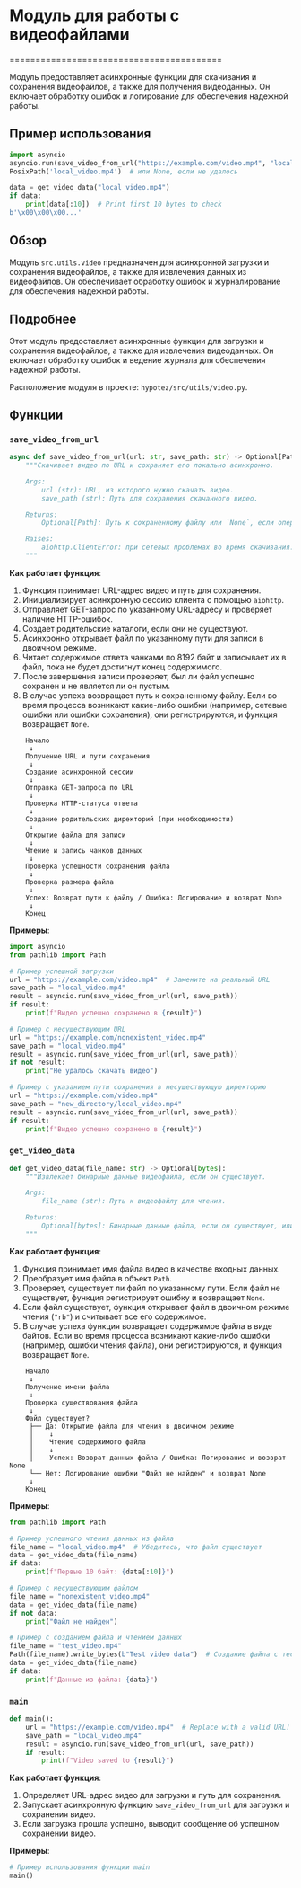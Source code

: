 # Модуль для работы с видеофайлами
=========================================

Модуль предоставляет асинхронные функции для скачивания и сохранения видеофайлов, а также для получения видеоданных.
Он включает обработку ошибок и логирование для обеспечения надежной работы.

Пример использования
----------------------

```python
import asyncio
asyncio.run(save_video_from_url("https://example.com/video.mp4", "local_video.mp4"))
PosixPath('local_video.mp4')  # или None, если не удалось

data = get_video_data("local_video.mp4")
if data:
    print(data[:10])  # Print first 10 bytes to check
b'\x00\x00\x00...'
```

## Обзор

Модуль `src.utils.video` предназначен для асинхронной загрузки и сохранения видеофайлов, а также для извлечения данных из видеофайлов. Он обеспечивает обработку ошибок и журналирование для обеспечения надежной работы.

## Подробнее

Этот модуль предоставляет асинхронные функции для загрузки и сохранения видеофайлов, а также для извлечения видеоданных. Он включает обработку ошибок и ведение журнала для обеспечения надежной работы.

Расположение модуля в проекте: `hypotez/src/utils/video.py`.

## Функции

### `save_video_from_url`

```python
async def save_video_from_url(url: str, save_path: str) -> Optional[Path]:
    """Скачивает видео по URL и сохраняет его локально асинхронно.

    Args:
        url (str): URL, из которого нужно скачать видео.
        save_path (str): Путь для сохранения скачанного видео.

    Returns:
        Optional[Path]: Путь к сохраненному файлу или `None`, если операция не удалась. Возвращает `None` в случае ошибок и если размер файла равен 0 байт.

    Raises:
        aiohttp.ClientError: при сетевых проблемах во время скачивания.
    """
```

**Как работает функция**:
1. Функция принимает URL-адрес видео и путь для сохранения.
2. Инициализирует асинхронную сессию клиента с помощью `aiohttp`.
3. Отправляет GET-запрос по указанному URL-адресу и проверяет наличие HTTP-ошибок.
4. Создает родительские каталоги, если они не существуют.
5. Асинхронно открывает файл по указанному пути для записи в двоичном режиме.
6. Читает содержимое ответа чанками по 8192 байт и записывает их в файл, пока не будет достигнут конец содержимого.
7. После завершения записи проверяет, был ли файл успешно сохранен и не является ли он пустым.
8. В случае успеха возвращает путь к сохраненному файлу. Если во время процесса возникают какие-либо ошибки (например, сетевые ошибки или ошибки сохранения), они регистрируются, и функция возвращает `None`.

```ascii
    Начало
     ↓
    Получение URL и пути сохранения
     ↓
    Создание асинхронной сессии
     ↓
    Отправка GET-запроса по URL
     ↓
    Проверка HTTP-статуса ответа
     ↓
    Создание родительских директорий (при необходимости)
     ↓
    Открытие файла для записи
     ↓
    Чтение и запись чанков данных
     ↓
    Проверка успешности сохранения файла
     ↓
    Проверка размера файла
     ↓
    Успех: Возврат пути к файлу / Ошибка: Логирование и возврат None
     ↓
    Конец
```

**Примеры**:

```python
import asyncio
from pathlib import Path

# Пример успешной загрузки
url = "https://example.com/video.mp4"  # Замените на реальный URL
save_path = "local_video.mp4"
result = asyncio.run(save_video_from_url(url, save_path))
if result:
    print(f"Видео успешно сохранено в {result}")

# Пример с несуществующим URL
url = "https://example.com/nonexistent_video.mp4"
save_path = "local_video.mp4"
result = asyncio.run(save_video_from_url(url, save_path))
if not result:
    print("Не удалось скачать видео")

# Пример с указанием пути сохранения в несуществующую директорию
url = "https://example.com/video.mp4"
save_path = "new_directory/local_video.mp4"
result = asyncio.run(save_video_from_url(url, save_path))
if result:
    print(f"Видео успешно сохранено в {result}")

```

### `get_video_data`

```python
def get_video_data(file_name: str) -> Optional[bytes]:
    """Извлекает бинарные данные видеофайла, если он существует.

    Args:
        file_name (str): Путь к видеофайлу для чтения.

    Returns:
        Optional[bytes]: Бинарные данные файла, если он существует, или `None`, если файл не найден или произошла ошибка.
    """
```

**Как работает функция**:
1. Функция принимает имя файла видео в качестве входных данных.
2. Преобразует имя файла в объект `Path`.
3. Проверяет, существует ли файл по указанному пути. Если файл не существует, функция регистрирует ошибку и возвращает `None`.
4. Если файл существует, функция открывает файл в двоичном режиме чтения (`"rb"`) и считывает все его содержимое.
5. В случае успеха функция возвращает содержимое файла в виде байтов. Если во время процесса возникают какие-либо ошибки (например, ошибки чтения файла), они регистрируются, и функция возвращает `None`.

```ascii
    Начало
     ↓
    Получение имени файла
     ↓
    Проверка существования файла
     ↓
    Файл существует?
     ├── Да: Открытие файла для чтения в двоичном режиме
     │    ↓
     │    Чтение содержимого файла
     │    ↓
     │    Успех: Возврат данных файла / Ошибка: Логирование и возврат None
     └── Нет: Логирование ошибки "Файл не найден" и возврат None
     ↓
    Конец
```

**Примеры**:

```python
from pathlib import Path

# Пример успешного чтения данных из файла
file_name = "local_video.mp4"  # Убедитесь, что файл существует
data = get_video_data(file_name)
if data:
    print(f"Первые 10 байт: {data[:10]}")

# Пример с несуществующим файлом
file_name = "nonexistent_video.mp4"
data = get_video_data(file_name)
if not data:
    print("Файл не найден")

# Пример с созданием файла и чтением данных
file_name = "test_video.mp4"
Path(file_name).write_bytes(b"Test video data")  # Создание файла с тестовыми данными
data = get_video_data(file_name)
if data:
    print(f"Данные из файла: {data}")

```

### `main`

```python
def main():
    url = "https://example.com/video.mp4"  # Replace with a valid URL!
    save_path = "local_video.mp4"
    result = asyncio.run(save_video_from_url(url, save_path))
    if result:
        print(f"Video saved to {result}")
```

**Как работает функция**:

1. Определяет URL-адрес видео для загрузки и путь для сохранения.
2. Запускает асинхронную функцию `save_video_from_url` для загрузки и сохранения видео.
3. Если загрузка прошла успешно, выводит сообщение об успешном сохранении видео.

**Примеры**:

```python
# Пример использования функции main
main()